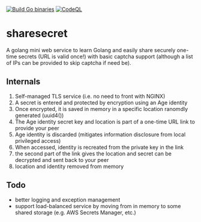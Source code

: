 [![Build Go binaries](https://github.com/sourcefrenchy/sharesecret/actions/workflows/release.yaml/badge.svg)](https://github.com/sourcefrenchy/sharesecret/actions/workflows/release.yaml)
[![CodeQL](https://github.com/sourcefrenchy/sharesecret/actions/workflows/codeql-analysis.yml/badge.svg)](https://github.com/sourcefrenchy/sharesecret/actions/workflows/codeql-analysis.yml)

# sharesecret
A golang mini web service to learn Golang and easily share securely one-time secrets (URL is valid once!) with basic captcha support (although a list of IPs can be provided to skip captcha if need be). 

## Internals
1. Self-managed TLS service (i.e. no need to front with NGINX)
2. A secret is entered and protected by encryption using an Age identity
3. Once encrypted, it is saved in memory in a specific location ranomdly generated (uuid4())
4. The Age identity secret key and location is part of a one-time URL link to provide your peer
5. Age identity is discarded (mitigates information disclosure from local privileged access)
6. When accessed, identity is recreated from the private key in the link
7. the second part of the link gives the location and secret can be decrypted and sent back to your peer
8. location and identity removed from memory

## Todo
* better logging and exception management
* support load-balanced service by moving from in memory to some shared storage (e.g. AWS Secrets Manager, etc.)
